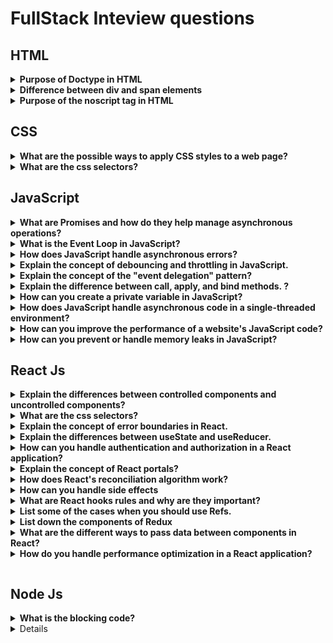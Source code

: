 # FullStack Inteview questions


##  HTML

<details>
<summary><strong>Purpose of Doctype in HTML</strong></summary>
<p>

The <!DOCTYPE> declaration specifies the document type and version of HTML being used. It helps web browsers understand how to interpret and render the HTML code. It ensures that the browser uses the correct rendering mode and follows the appropriate standards.

</p>
</details>

<details>
<summary><strong>Difference between div and span elements</strong></summary>
<p>

The `<div>` element is a block-level container used to group and style elements together, often for layout purposes. The `<span>` element, on the other hand, is an inline container used to apply styles or manipulate small portions of text or content without affecting the overall layout.

</p>
</details>

<details>
<summary><strong>Purpose of the noscript tag in HTML</strong></summary>
<p>

The `<noscript>` tag is used to provide content that should be displayed when JavaScript is disabled or not supported in the browser. It's commonly used to show alternative content or instructions for users who have disabled JavaScript.

</p>
</details>

## CSS

<details>
<summary><strong>What are the possible ways to apply CSS styles to a web page?
</strong></summary>
<p>

Inline, intenal, extenal

</p>
</details>

<details>
<summary><strong>What are the css selectors?</strong></summary>
<p>
CSS selectors are patterns that define which elements on a web page should be targeted and styled. They include tag selectors, class selectors, ID selectors, attribute selectors, and more.
</p>
</details>

##   JavaScript

<details>
<summary><strong>What are Promises and how do they help manage asynchronous operations?</strong></summary>
<p>
 Promises are a way to handle asynchronous operations in JavaScript. They represent a value that might be available now, or in the future, or never. Promises help avoid callback hell and make async code more readable and manageable.
</p>
</details>

<details>
<summary><strong>What is the Event Loop in JavaScript?</strong></summary>
<p>
The Event Loop is a core concept in JavaScript's concurrency model. It's responsible for managing the execution of code by placing functions in a queue and executing them in a loop, ensuring non-blocking behavior.
</p>
</details>

<details>
<summary><strong>How does JavaScript handle asynchronous errors?</strong></summary>
<p>
Asynchronous errors in JavaScript can be caught using try-catch blocks around asynchronous code or by attaching error callbacks using .catch() on Promises.
</p>
</details>


<details>
<summary><strong>Explain the concept of debouncing and throttling in JavaScript.</strong></summary>
<p>
Debouncing and throttling are techniques used to control the rate at which a function is executed. Debouncing delays the execution until the input has ceased for a specified time, while throttling limits the rate of execution to a fixed interval.
</p>
</details>

<details>
<summary><strong>Explain the concept of the "event delegation" pattern?</strong></summary>
<p>
Event delegation is a technique where you attach a single event listener to a common ancestor element of multiple elements you're interested in. This allows you to handle events efficiently for dynamically created elements without attaching listeners to each element.
</p>
</details>


<details>
<summary><strong>Explain the difference between call, apply, and bind methods.
?</strong></summary>
<p>
All three methods are used to set the this value in a function. call and apply immediately invoke the function, while bind returns a new function with the specified this context.
</p>
</details>


<details>
<summary><strong>How can you create a private variable in JavaScript?</strong></summary>
<p>
In JavaScript, you can create private variables using closures or by leveraging ES6 features like WeakMaps. Closures encapsulate private variables within a function's scope.
</p>
</details>



<details>
<summary><strong>How does JavaScript handle asynchronous code in a single-threaded environment?</strong></summary>
<p>
JavaScript uses an event loop to manage asynchronous code execution. It keeps track of pending operations and processes them in a non-blocking manner, ensuring that the main thread is not blocked by long-running tasks.
</p>
</details>

<details>
<summary><strong>How can you improve the performance of a website's JavaScript code?</strong></summary>
<p>
Performance improvements can be achieved by minimizing DOM manipulation, using efficient algorithms and data structures, optimizing loops, reducing network requests, and employing tools like minification and bundling.
</p>
</details>

<details>
<summary><strong> How can you prevent or handle memory leaks in JavaScript?</strong></summary>
<p>
To prevent memory leaks, make sure to clean up event listeners, clear timeouts and intervals, avoid circular references, and use tools like the Chrome DevTools memory profiler to identify potential issues.
</p>
</details>

##   React Js
<details>
<summary><strong>Explain the differences between controlled components and uncontrolled components?</strong></summary>
<p>
Controlled components have their state managed by React, while uncontrolled components manage their state via the DOM. Controlled components provide more control and are typically recommended for most use cases.
</p>
</details>


<details>
<summary><strong>What are the css selectors?</strong></summary>
<p>
CSS selectors are patterns that define which elements on a web page should be targeted and styled. They include tag selectors, class selectors, ID selectors, attribute selectors, and more.
</p>
</details>

<details>
<summary><strong>Explain the concept of error boundaries in React.</strong></summary>
<p>
Error boundaries are React components that catch JavaScript errors in their child component tree and display fallback UI instead of crashing the entire application. They help to isolate and handle errors gracefully.
</p>
</details>

<details>
<summary><strong>Explain the differences between useState and useReducer.</strong></summary>
<p>
Both useState and useReducer are used to manage state in functional components, but useReducer is more suitable for complex state updates and business logic, while useState is simpler for basic state updates.
</p>
</details>

<details>
<summary><strong>How can you handle authentication and authorization in a React application?</strong></summary>
<p>
Authentication can be handled using JSON Web Tokens (JWT), OAuth, or other authentication mechanisms. Authorization can be controlled by using conditional rendering based on the user's role or permissions.
</p>
</details>
<details>
<summary><strong>Explain the concept of React portals?</strong></summary>
<p>
Portals allow you to render children outside of their parent DOM hierarchy. This is useful for scenarios like modals or tooltips where you want to render content in a different part of the DOM.
</p>
</details>

<details>
<summary><strong>How does React's reconciliation algorithm work?</strong></summary>
<p>
React's reconciliation algorithm compares the Virtual DOM representation of the current state with the previous state and computes the minimal set of changes needed to update the actual DOM.
</p>
</details>
<details>
<summary><strong>How can you handle side effects </strong></summary>
<p>
React's reconciliation algorithm compares the Virtual DOM representation of the current state with the previous state and computes the minimal set of changes needed to update the actual DOM.
</p>
</details>
<details>
<summary><strong>What are React hooks rules and why are they important?</strong></summary>
<p>
React hooks come with certain rules, such as using hooks at the top level of a functional component and not within loops, conditions, or nested functions. Adhering to these rules ensures that hooks work correctly and consistently.

These additional questions cover various advanced ReactJS topics, giving you a comprehensive set of concepts to prepare for in your interview. Make sure to understand not only the answers but also the underlying principles and best practices.
</p>
</details>

<details>
<summary><strong>List some of the cases when you should use Refs.
</strong></summary>
<p>
Following are the cases when refs should be used:

When you need to manage focus, select text or media playback
To trigger imperative animations
Integrate with third-party DOM libraries
</p>
</details>

<details>
<summary><strong>List down the components of Redux
</strong></summary>
<p>
Redux is composed of the following components:

Action – It’s an object that describes what happened.
Reducer –  It is a place to determine how the state will change.
Store – State/ Object tree of the entire application is saved in the Store.
View – Simply displays the data provided by the Store.
In case you are facing any challenges with these React interview questions, please comment on your problems in the section below.
</p>
</details>
<details>
<summary><strong>What are the different ways to pass data between components in React?
</strong></summary>
<p>
Data is passed as a property on the element when utilising props to communicate between components. For instance, you can do the following to send a user object from a parent component to a child component: The props object, props.user, can then be used in the child component to access the data. Data can be passed via the component tree using context rather than having to go through each level of the tree. You must establish a context object containing a Provider and a Consumer in order to use context.

The components that require the data are served by the Provider, and the components that need to access the data are served by the Consumer. Data that is local to a component can be stored in a state, which allows for the tracking of data across time. Through the useState Hook, state in a component can be obtained. The current state value and a function to update the state value are the two items of an array that the useState Hook returns after receiving an initial value.
</p>
</details>
<details>
<summary><strong>How do you handle performance optimization in a React application?

</strong></summary>
<p>
There are several ways to optimize the performance of a React application, including:

Using the shouldComponentUpdate lifecycle method to prevent unnecessary re-renders of components.
Using React’s built-in PureComponent or implementing a custom shouldComponentUpdate method to optimize performance for functional components.
Using the React developer tools to profile the application and identify performance bottlenecks.
Using the React.memo method for functional components
Using React’s Context API instead of props drilling.
Using the useEffect hook to handle side effects in functional components.
Using the useCallback and useMemo hooks to prevent unnecessary re-renders and improve performance.
Lazy loading of components and code splitting.
Minimizing the number of DOM updates by using the key prop when rendering a list of items.
Using the useReducer hook to manage state updates instead of useState
Using a virtualized list library like react-virtualized, react-window etc.
It’s always a good idea to test performance with real-world use cases and user interactions before and after making any optimization.

</p>
</details>

## Node Js


<details>
<summary><strong>What is the blocking code?
</strong></summary>
<p>
Blocking code is code that cannot be executed until the current code is completely executed.
</p>
</details>
<details>


## REST API

What is the concept of statelessness in REST?


<details>
<summary><strong>What is the concept of statelessness in REST?
</strong></summary>
<p>
The REST architecture is called stateless as it does not store any state related to the client session on the server. Essentially session states are entirely kept on the client side. This is effectively called Statelessness.

It ensures that the server cannot take undue advantage of any stored data. However, since no data is stored, each request from the client to the server must contain all the necessary information about the request.
</p>
</details>
<details>